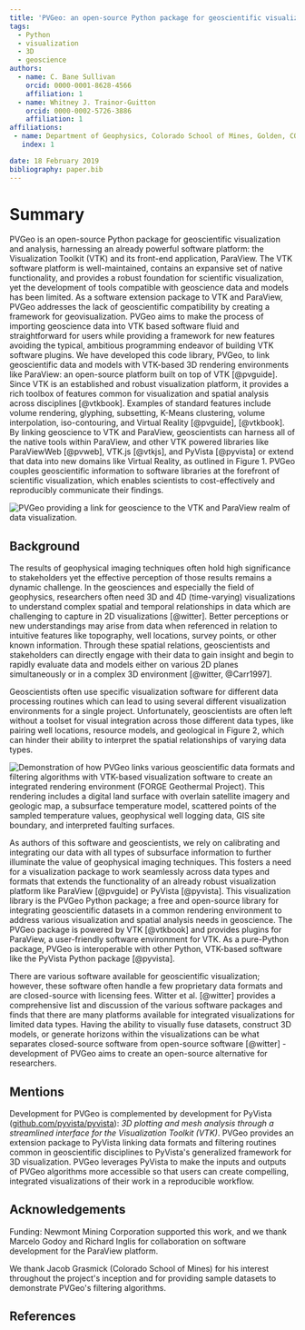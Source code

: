 ```yaml
---
title: 'PVGeo: an open-source Python package for geoscientific visualization in VTK and ParaView'
tags:
  - Python
  - visualization
  - 3D
  - geoscience
authors:
  - name: C. Bane Sullivan
    orcid: 0000-0001-8628-4566
    affiliation: 1
  - name: Whitney J. Trainor-Guitton
    orcid: 0000-0002-5726-3886
    affiliation: 1
affiliations:
 - name: Department of Geophysics, Colorado School of Mines, Golden, CO, USA
   index: 1

date: 18 February 2019
bibliography: paper.bib
---
```


# Summary

PVGeo is an open-source Python package for geoscientific visualization and
analysis, harnessing an already powerful software platform: the Visualization
Toolkit (VTK) and its front-end application, ParaView.
The VTK software platform is well-maintained, contains an expansive set of
native functionality, and provides a robust foundation for scientific
visualization, yet the development of tools compatible with geoscience data and
models has been limited.
As a software extension package to VTK and ParaView, PVGeo addresses the lack of
geoscientific compatibility by creating a framework for geovisualization.
PVGeo aims to make the process of importing geoscience data into VTK based
software fluid and straightforward for users while providing a framework for new features
avoiding the typical, ambitious programming endeavor of building VTK software
plugins.
We have developed this code library, PVGeo, to link geoscientific data and
models with VTK-based 3D rendering environments like ParaView: an open-source
platform built on top of VTK [@pvguide].
Since VTK is an established and robust visualization platform, it provides
a rich toolbox of features common for visualization and spatial analysis across
disciplines [@vtkbook].
Examples of standard features include volume rendering, glyphing, subsetting,
K-Means clustering, volume interpolation, iso-contouring, and Virtual Reality
[@pvguide], [@vtkbook].
By linking geoscience to VTK and ParaView, geoscientists can harness all of the
native tools within ParaView, and other VTK powered libraries like ParaViewWeb
[@pvweb], VTK.js [@vtkjs], and PyVista [@pyvista] or extend that data into new
domains like Virtual Reality, as outlined in Figure 1.
PVGeo couples geoscientific information to software libraries at the forefront
of scientific visualization, which enables scientists to cost-effectively and
reproducibly communicate their findings.


![PVGeo providing a link for geoscience to the VTK and ParaView
realm of data visualization.](images/expansion-diagram.png)


## Background


The results of geophysical imaging techniques often hold high significance to
stakeholders yet the effective perception of those results remains a dynamic
challenge.
In the geosciences and especially the field of geophysics, researchers often
need 3D and 4D (time-varying) visualizations to understand complex spatial and
temporal relationships in data which are challenging to capture in 2D
visualizations [@witter].
Better perceptions or new understandings may arise from data when referenced in
relation to intuitive features like topography, well locations, survey points,
or other known information.
Through these spatial relations, geoscientists and stakeholders can directly
engage with their data to gain insight and begin to rapidly evaluate data and
models either on various 2D planes simultaneously or in a complex 3D environment
[@witter, @Carr1997].


Geoscientists often use specific visualization software for different data
processing routines which can lead to using several different visualization
environments for a single project.
Unfortunately, geoscientists are often left without a toolset for visual
integration across those different data types, like pairing well locations,
resource models, and geological in Figure 2, which can hinder their ability to
interpret the spatial relationships of varying data types.


![Demonstration of how PVGeo links various geoscientific
data formats and filtering algorithms with VTK-based visualization software
to create an integrated rendering environment (FORGE Geothermal Project).
This rendering includes a digital land surface with overlain satellite imagery
and geologic map, a subsurface temperature model, scattered points of the
sampled temperature values, geophysical well logging data, GIS site boundary,
and interpreted faulting surfaces.](./images/forge-iso.png)


As authors of this software and geoscientists, we rely on calibrating and
integrating our data with all types of subsurface information to further
illuminate the value of geophysical imaging techniques.
This fosters a need for a visualization package to work seamlessly across
data types and formats that extends the functionality of an already
robust visualization platform like ParaView [@pvguide] or PyVista [@pyvista].
This visualization library is the PVGeo Python package; a free and open-source
library for integrating geoscientific datasets in a common rendering environment
to address various visualization and spatial analysis needs in geoscience.
The PVGeo package is powered by VTK [@vtkbook] and provides plugins for
ParaView, a user-friendly software environment for VTK.
As a pure-Python package, PVGeo is interoperable with other Python, VTK-based
software like the PyVista Python package [@pyvista].


There are various software available for geoscientific visualization; however,
these software often handle a few proprietary data formats and are closed-source
with licensing fees. Witter et al. [@witter] provides a comprehensive list and
discussion of the various software packages and finds that there are many
platforms available for integrated visualizations for limited data types.
Having the ability to visually fuse datasets, construct 3D models, or generate
horizons within the visualizations can be what separates closed-source software
from open-source software [@witter] - development of PVGeo aims to create an
open-source alternative for researchers.



## Mentions


Development for PVGeo is complemented by development for PyVista
([github.com/pyvista/pyvista](https://github.com/pyvista/pyvista)):
*3D plotting and mesh analysis through a streamlined interface for the Visualization Toolkit (VTK)*.
PVGeo provides an extension package to PyVista linking data formats
and filtering routines common in geoscientific disciplines to PyVista's
generalized framework for 3D visualization.
PVGeo leverages PyVista to make the inputs and outputs of PVGeo algorithms more
accessible so that users can create compelling, integrated visualizations of
their work in a reproducible workflow.



## Acknowledgements

Funding: Newmont Mining Corporation supported this work, and we thank
Marcelo Godoy and Richard Inglis for collaboration on software development for
the ParaView platform.

We thank Jacob Grasmick (Colorado School of Mines) for his interest throughout
the project's inception and for providing sample datasets to demonstrate
PVGeo's filtering algorithms.



## References
